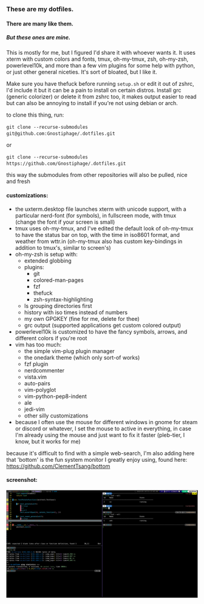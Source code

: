 ### These are my dotfiles.
#### There are many like them.
##### But these ones are mine.
This is mostly for me, but I figured I'd share it with whoever wants it. It uses xterm with custom colors and fonts, tmux, oh-my-tmux, zsh, oh-my-zsh, powerlevel10k, and more than a few vim plugins for some help with python, or just other general niceties. It's sort of bloated, but I like it.

Make sure you have thefuck before running `setup.sh` or edit it out of zshrc, I'd include it but it can be a pain to install on certain distros. Install grc (generic colorizer) or delete it from zshrc too, it makes output easier to read but can also be annoying to install if you're not using debian or arch.

to clone this thing, run:

`git clone --recurse-submodules git@github.com:Gnostiphage/.dotfiles.git`

or

`git clone --recurse-submodules https://github.com/Gnostiphage/.dotfiles.git`

this way the submodules from other repositories will also be pulled, nice and fresh

#### customizations:
* the uxterm.desktop file launches xterm with unicode support, with a particular nerd-font (for symbols), in fullscreen mode, with tmux (change the font if your screen is small)
* tmux uses oh-my-tmux, and I've edited the default look of oh-my-tmux to have the status bar on top, with the time in iso8601 format, and weather from wttr.in (oh-my-tmux also has custom key-bindings in addition to tmux's, similar to screen's)
* oh-my-zsh is setup with:
    * extended globbing
    * plugins:
        * git
        * colored-man-pages
        * fzf
        * thefuck
        * zsh-syntax-highlighting
    * ls grouping directories first
    * history with iso times instead of numbers
    * my own GPGKEY (fine for me, delete for thee)
    * grc output (supported applications get custom colored output)
* powerlevel10k is customized to have the fancy symbols, arrows, and different colors if you're root
* vim has too much:
    * the simple vim-plug plugin manager
    * the onedark theme (which only sort-of works)
    * fzf plugin
    * nerdcommenter
    * vista.vim
    * auto-pairs
    * vim-polyglot
    * vim-python-pep8-indent
    * ale
    * jedi-vim
    * other silly customizations
* because I often use the mouse for different windows in gnome for steam or discord or whatever, I set the mouse to active in everything, in case I'm already using the mouse and just want to fix it faster (pleb-tier, I know, but it works for me)


because it's difficult to find with a simple web-search, I'm also adding here that 'bottom' is the fun system monitor I greatly enjoy using, found here:
https://github.com/ClementTsang/bottom

#### screenshot:
![tmux](/screenshots/tmux.png)
